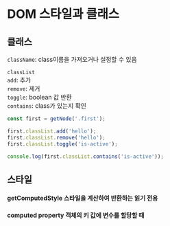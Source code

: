 # DOM 스타일과 클래스

## 클래스

`className`: class이름을 가져오거나 설정할 수 있음

`classList`  
`add`: 추가  
`remove`: 제거  
`toggle`: boolean 값 반환  
`contains`: class가 있는지 확인

```js
const first = getNode('.first');

first.classList.add('hello');
first.classList.remove('hello');
first.classList.toggle('is-active');

console.log(first.classList.contains('is-active'));
```

## 스타일

#### getComputedStyle 스타일을 계산하여 반환하는 읽기 전용

#### computed property 객체의 키 값에 변수를 할당할 때
